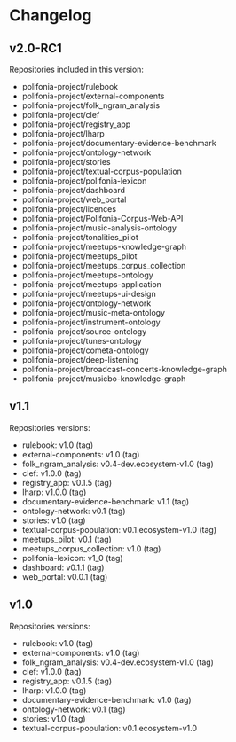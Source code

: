 # Changelog

## v2.0-RC1

Repositories included in this version:

- polifonia-project/rulebook
- polifonia-project/external-components
- polifonia-project/folk_ngram_analysis
- polifonia-project/clef
- polifonia-project/registry_app
- polifonia-project/lharp
- polifonia-project/documentary-evidence-benchmark
- polifonia-project/ontology-network
- polifonia-project/stories
- polifonia-project/textual-corpus-population
- polifonia-project/polifonia-lexicon
- polifonia-project/dashboard
- polifonia-project/web_portal
- polifonia-project/licences
- polifonia-project/Polifonia-Corpus-Web-API
- polifonia-project/music-analysis-ontology
- polifonia-project/tonalities_pilot
- polifonia-project/meetups-knowledge-graph
- polifonia-project/meetups_pilot
- polifonia-project/meetups_corpus_collection
- polifonia-project/meetups-ontology
- polifonia-project/meetups-application
- polifonia-project/meetups-ui-design
- polifonia-project/ontology-network
- polifonia-project/music-meta-ontology
- polifonia-project/instrument-ontology
- polifonia-project/source-ontology
- polifonia-project/tunes-ontology
- polifonia-project/cometa-ontology
- polifonia-project/deep-listening
- polifonia-project/broadcast-concerts-knowledge-graph
- polifonia-project/musicbo-knowledge-graph


## v1.1

Repositories versions:

- rulebook: v1.0 (tag)
- external-components: v1.0 (tag)
- folk\_ngram\_analysis: v0.4-dev.ecosystem-v1.0 (tag)
- clef: v1.0.0 (tag)
- registry_app: v0.1.5 (tag)
- lharp: v1.0.0 (tag)
- documentary-evidence-benchmark: v1.1 (tag)
- ontology-network: v0.1 (tag)
- stories: v1.0 (tag)
- textual-corpus-population: v0.1.ecosystem-v1.0 (tag)
- meetups_pilot: v0.1 (tag)
- meetups\_corpus\_collection: v1.0 (tag)
- polifonia-lexicon: v1_0 (tag)
- dashboard: v0.1.1 (tag)
- web_portal: v0.0.1 (tag)

## v1.0

Repositories versions:

- rulebook: v1.0 (tag)
- external-components: v1.0 (tag)
- folk\_ngram\_analysis: v0.4-dev.ecosystem-v1.0 (tag)
- clef: v1.0.0 (tag)
- registry\_app: v0.1.5 (tag)
- lharp: v1.0.0 (tag)
- documentary-evidence-benchmark: v1.0 (tag)
- ontology-network: v0.1 (tag)
- stories: v1.0 (tag)
- textual-corpus-population: v0.1.ecosystem-v1.0

